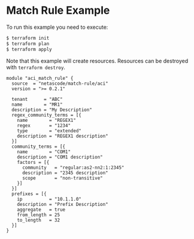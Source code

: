 <!-- BEGIN_TF_DOCS -->
# Match Rule Example

To run this example you need to execute:

```bash
$ terraform init
$ terraform plan
$ terraform apply
```

Note that this example will create resources. Resources can be destroyed with `terraform destroy`.

```hcl
module "aci_match_rule" {
  source  = "netascode/match-rule/aci"
  version = ">= 0.2.1"

  tenant      = "ABC"
  name        = "MR1"
  description = "My Description"
  regex_community_terms = [{
    name        = "REGEX1"
    regex       = "1234"
    type        = "extended"
    description = "REGEX1 description"
  }]
  community_terms = [{
    name        = "COM1"
    description = "COM1 description"
    factors = [{
      community   = "regular:as2-nn2:1:2345"
      description = "2345 description"
      scope       = "non-transitive"
    }]
  }]
  prefixes = [{
    ip          = "10.1.1.0"
    description = "Prefix Description"
    aggregate   = true
    from_length = 25
    to_length   = 32
  }]
}
```
<!-- END_TF_DOCS -->